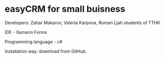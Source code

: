 # easyCRM for small buisness
Developers: Zahar Makarov, Valeria Karpova, Roman Ljah students of TTHK

IDE - Xamarin Forms

Programming language - c#

Installation way: download from GitHub.
